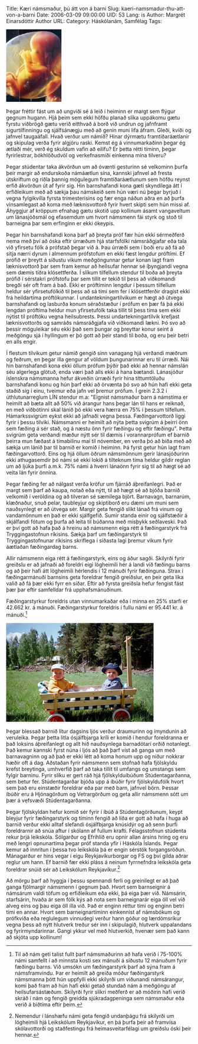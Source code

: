 Title: Kæri námsmaður, þú átt von á barni
Slug: kaeri-namsmadur-thu-att-von-a-barni
Date: 2006-03-09 09:00:00
UID: 53
Lang: is
Author: Margrét Einarsdóttir
Author URL: 
Category: Háskólanám, Samfélag
Tags: 

![Fóstur](100.jpg)

 Þegar fréttir fást um að ungviði sé á leið í heiminn er margt sem flýgur gegnum hugann. Hjá þeim sem ekki höfðu planað slíka uppákomu gætu fyrstu viðbrögð gætu verið eitthvað á borð við undrun og jafnframt sigurtilfinningu og sjálfsánægju með að genin muni lifa áfram. Gleði, kvíði og jafnvel taugaáfall. Hvað verður um námið? Hinar dýrmætu framtíðaráætlanir og skipulag verða fyrir algjöru raski. Kemst ég á vinnumarkaðinn þegar ég ætlaði mér, verð ég skuldum vafin að eilífu? Er þetta rétti tíminn, þegar fyrirlestrar, bókhlöðudvöl og verkefnasmíði einkenna mína tilveru?

Þegar stúdentar taka ákvörðun um að óvænti gesturinn sé velkominn þurfa þeir margir að endurskoða námáætlun sína, kannski jafnvel að fresta útskriftum og riðla þannig mögulegum framtíðaráætlunum sem höfðu reynst erfið ákvörðun út af fyrir sig. Hin barnshafandi kona gæti skyndilega átt í erfiðleikum með að sækja þau námskeið sem hún væri nú þegar byrjuð í vegna fylgikvilla fyrsta trímesterisins og fær enga náðun aðra en að þurfa vinsamlegast að koma með læknisvottorð fyrir hvert skipti sem hún missi af. Áhyggjur af kröppum efnahag gætu skotið upp kollinum ásamt vangaveltum um lánasjóðsmál og efasemdum um hvort námsmenn fái styrk og stoð til barneigna þar sem erfinginn er ekki ókeypis.

Þegar hin barnshafandi kona þarf að þreyta próf fær hún ekki sérmeðferð nema með því að óska eftir úrræðum hjá starfsfólki námsráðgjafar eða tala við yfirsetu fólk á prófstað þegar við á. Þau úrræði sem í boði eru að fá að sitja nærri dyrum í almennum prófstofum en ekki fæst lengdur próftími. Ef prófið er þreytt á síðustu vikum meðgöngunnar getur konan lagt fram læknisvottorð þar sem fram kemur að heilsufar hennar sé íþyngjandi vegna sem dæmis tíðra klósettferða. Í slíkum tilfellum stendur til boða að þreyta prófið í sérstakri prófstofu þar sem tillit er tekið til þess að viðkomandi bregði sér oft fram á bað. Ekki er próftíminn lengdur í þessum tilfellum heldur sér yfirsetufólkið til þess að sá tími sem fer í klósettferðir dragist ekki frá heildartíma próftökunnar. Í undantekningartilvikum er hægt að útvega barnshafandi og lasburða konum séraðstæður í prófum en þær fá þá ekki lengdan próftíma heldur mun yfirsetufólk taka tillit til þess tíma sem ekki nýtist til próftöku vegna heilsubrests. Þessi undartekningartilvik krefjast læknisvottorðs og samráðs námsráðgjafa við viðkomandi lækni. Þó svo að þessir möguleikar séu ekki það sem þungar og þreyttar konur seint á meðgöngu sjá í hyllingum er þó gott að þeir standi til boða, og eru þeir betri en alls engir.

Í flestum tilvikum getur námið gengið sinn vanagang hjá verðandi mæðrum og feðrum, en þegar illa gengur af völdum þungunarinnar eru til úrræði. Nái hin barnshafandi kona ekki öllum prófum þýðir það ekki að hennar námslán séu algerlega glötuð, enda væri það alls ekki á hana bætandi. Lánasjóður íslenskra námsmanna hefur ákveðin úrræði fyrir hina títtumtöluðu barnshafandi konu og hún þarf ekki að örvænta þó svo að hún hafi ekki geta staðið sig í einu, tveimur eða jafn vel þremur prófum. Í grein 2.3.2 í úthlutunarreglum LÍN stendur m.a: "Eignist námsmaður barn á námstíma er heimilt að bæta allt að 50% við árangur hans þegar lán til hans er reiknað, en með viðbótinni skal lánið þó ekki vera hærra en 75% í þessum tilfellum. Hámarkssvigrúm eykst ekki að jafnaði vegna þessa. Fæðingarvottorð liggi fyrir í þessu tilviki. Námsmanni er heimilt að nýta þetta svigrúm á þeirri önn sem fæðing á sér stað, og á næstu önn fyrir fæðingu og eftir fæðingu". Þetta svigrúm geta verðandi mæður nýtt sér til dæmis í vorannarprófum ef barnið þeirra mun fæðast á tímabilinu maí til nóvember, en verða þó að bíða með að sækja um lánið þar til barnið er komið í heiminn. Þá fyrst getur hún lagt fram fæðingarvottorð. Eins og hjá öllum öðrum námsmönnum gerir lánasjóðurinn ekki athugasemdir þó námi sé ekki lokið á tilteknum tíma heldur gildir reglan um að ljúka þurfi a.m.k. 75% námi á hverri lánaönn fyrir sig til að hægt sé að veita lán fyrir önnina.

Þegar fæðing fer að nálgast verða kröfur um fjárráð áþreifanlegri. Það er margt sem þarf að kaupa, notað eða nýtt, til að hægt sé að bjóða barnið velkomið í veröldina og að tilveran sé sæmilega björt. Barnavagn, barnarúm, klæðnaður, snuð pelar, taubleyjur og skiptiborð eru dæmi um muni sem nauðsynlegt er að útvega sér. Margir geta fengið slíkt lánað frá vinum og vandamönnum en það er ekki sjálfgefið. Sumir standa einir og sjálfstæðir á skjálfandi fótum og þurfa að leita til búðanna með misþykk seðlaveski. Það er því gott að hafa það á hreinu að námsmenn eiga rétt á fæðingarstyrk frá Tryggingastofnun ríkisins. Sækja þarf um fæðingarstyrk til Tryggingastofnunar ríkisins skriflega í síðasta lagi þremur vikum fyrir áætlaðan fæðingardag barns.

Allir námsmenn eiga rétt á fæðingarstyrk, eins og áður sagði. Skilyrði fyrir greiðslu er að jafnaði að foreldri eigi lögheimili hér á landi við fæðingu barns og að þeir hafi átt lögheimili hérlendis í 12 mánuði fyrir fæðinguna. Strax í fæðingarmánuði barnsins geta foreldrar fengið greiðslur, en þeir geta líka valið að fá þær ekki fyrr en síðar. Eftir að fyrsta greiðsla hefur fengist fást þær þar eftir samfelldar frá upphafsmánuðinum.

Fæðingarstyrkur foreldris utan vinnumarkaðar eða í minna en 25% starfi er 42.662 kr. á mánuði. Fæðingarstyrkur foreldris í fullu námi er 95.441 kr. á mánuði.[^1]

![Krakkar](101.jpg)

Þegar blessað barnið lítur dagsins ljós verður draumurinn og ímyndunin að veruleika. Þegar þetta litla ósjálfbjarga kríli er komið í hendur foreldranna er það loksins áþreifanlegt og allt hið nauðsynlega barnadótarí orðið notanlegt. Það kemur kannski fyrst núna í ljós að það þarf víst að ganga um með barnavagninn og að það er ekki létt að koma honum upp og niður nokkrar hæðir oft á dag. Aðstaðan fyrir námsmenn sem stofnað hafa fjölskyldu krefst breytinga, umhverfið þarf að taka tillit til umfangs og umstangs sem fylgir barninu. Fyrir slíku er gert ráð hjá fjölskylduíbúðum Stúdentagarðanna, sem betur fer. Stúdentagarðar bjóða upp á íbúðir fyrir fjölskyldufólk hvort sem það eru einstæðir foreldrar eða par með barn, jafnvel börn. Þessar íbúðir eru á Hjónagörðum og Vetrargörðum og geta allir námsmenn sótt um þær á vefsvæði Stúdentagarðanna.

Þegar fjölskyldan hefur komið sér fyrir í íbúð á Stúdentagörðunum, keypt bleyjur fyrir fæðingarstyrk og tíminn fengið að líða er gott að hafa í huga að barnið verður ekki alltaf slefandi ósjálfbjarga knúsidýr og að senn þurfi foreldrarnir að snúa aftur í skólann af fullum krafti. Félagsstofnun stúdenta rekur þrjá leikskóla. Sólgarður og Efrihlíð eru opnir allan ársins hring og eru með lengri opnunartíma þegar próf standa yfir í Háskóla Íslands. Þegar kemur að innritun í þessa tvo leikskóla þá er engin sérstök forgangsröðun. Mánagarður er hins vegar í eigu Reykjavíkurborgar og FS og því gilda aðrar reglur um hann. Ef barnið fær ekki pláss á neinum fyrrnefndra leikskóla geta foreldrar snúið sér að Leikskólum Reykjavíkur.[^2]

Að mörgu þarf að hyggja í þessu spennandi ferli og greinilegt er að það ganga fjölmargir námsmenn í gegnum það. Hvort sem barnseignir á námsárum valdi töfum og erfiðleikum eða ekki, þá eiga þær við. Námsárin, starfsárin, hvaða ár sem fólk kýs að nota sem barneignarár eiga öll vel við alveg eins og þau eiga öll illa við. Það er enginn réttur tími og enginn betri tími en annar. Hvort sem barneignartíminn einkennist af námsbókum og prófkvíða eða reglulegum vinnudegi verður hann góður og lærdómsríkur vegna þess að nýtt hlutverk treður sér inn í skipulagið, hlutverk uppalandans og fyrirmyndarinnar. Gangi ykkur vel með hlutverkið, hvenær sem það kann að skjóta upp kollinum! 

[^1]: Til að nám geti talist fullt þarf námsmaðurinn að hafa verið í 75-100% námi samfellt í að minnsta kosti sex mánuði á síðustu 12 mánuðum fyrir fæðingu barns. Við umsókn um fæðingarstyrk þarf að sýna fram á námsframvindu. Þar er heimilt að greiða móður fæðingarstyrk námsmanna þótt hún uppfylli ekki skilyrði um viðunandi námsárangur, komi það fram að hún hafi ekki getað stundað nám á meðgöngu af heilsufarsástæðum. Skilyrði fyrir slíkri meðferð er að móðirin hafi verið skráð í nám og fengið greidda sjúkradagpeninga sem námsmaður eða verið á biðtíma eftir þeim.

[^2]: Nemendur í lánshæfu námi geta fengið undanþágu frá skilyrði um lögheimili hjá Leikskólum Reykjavíkur, en þá þurfa þeir að framvísa skólavottorði og staðfestingu frá heimasveitarfélagi um greiðslu óski þeir hennar.


